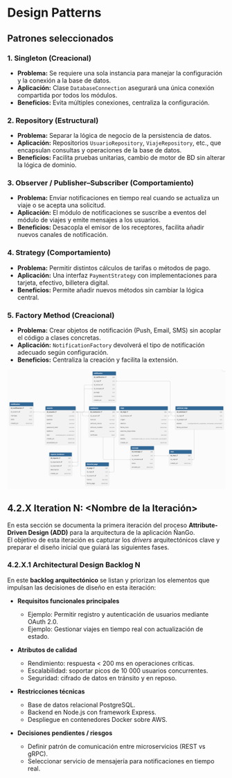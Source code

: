 # Design Patterns

## Patrones seleccionados

### 1. Singleton (Creacional)
- **Problema:** Se requiere una sola instancia para manejar la configuración y la conexión a la base de datos.
- **Aplicación:** Clase `DatabaseConnection` asegurará una única conexión compartida por todos los módulos.
- **Beneficios:** Evita múltiples conexiones, centraliza la configuración.

### 2. Repository (Estructural)
- **Problema:** Separar la lógica de negocio de la persistencia de datos.
- **Aplicación:** Repositorios `UsuarioRepository`, `ViajeRepository`, etc., que encapsulan consultas y operaciones de la base de datos.
- **Beneficios:** Facilita pruebas unitarias, cambio de motor de BD sin alterar la lógica de dominio.

### 3. Observer / Publisher–Subscriber (Comportamiento)
- **Problema:** Enviar notificaciones en tiempo real cuando se actualiza un viaje o se acepta una solicitud.
- **Aplicación:** El módulo de notificaciones se suscribe a eventos del módulo de viajes y emite mensajes a los usuarios.
- **Beneficios:** Desacopla el emisor de los receptores, facilita añadir nuevos canales de notificación.

### 4. Strategy (Comportamiento)
- **Problema:** Permitir distintos cálculos de tarifas o métodos de pago.
- **Aplicación:** Una interfaz `PaymentStrategy` con implementaciones para tarjeta, efectivo, billetera digital.
- **Beneficios:** Permite añadir nuevos métodos sin cambiar la lógica central.

### 5. Factory Method (Creacional)
- **Problema:** Crear objetos de notificación (Push, Email, SMS) sin acoplar el código a clases concretas.
- **Aplicación:** `NotificationFactory` devolverá el tipo de notificación adecuado según configuración.
- **Beneficios:** Centraliza la creación y facilita la extensión.



![Descripción de la imagen](/img/diagramasrelacionaldebasesdedatos.png)




## 4.2.X Iteration N: <Nombre de la Iteración>

En esta sección se documenta la primera iteración del proceso **Attribute-Driven Design (ADD)** para la arquitectura de la aplicación ÑanGo.  
El objetivo de esta iteración es capturar los *drivers* arquitectónicos clave y preparar el diseño inicial que guiará las siguientes fases.

### 4.2.X.1 Architectural Design Backlog N

En este **backlog arquitectónico** se listan y priorizan los elementos que impulsan las decisiones de diseño en esta iteración:

- **Requisitos funcionales principales**  
  - Ejemplo: Permitir registro y autenticación de usuarios mediante OAuth 2.0.  
  - Ejemplo: Gestionar viajes en tiempo real con actualización de estado.

- **Atributos de calidad**  
  - Rendimiento: respuesta < 200 ms en operaciones críticas.  
  - Escalabilidad: soportar picos de 10 000 usuarios concurrentes.  
  - Seguridad: cifrado de datos en tránsito y en reposo.

- **Restricciones técnicas**  
  - Base de datos relacional PostgreSQL.  
  - Backend en Node.js con framework Express.  
  - Despliegue en contenedores Docker sobre AWS.

- **Decisiones pendientes / riesgos**  
  - Definir patrón de comunicación entre microservicios (REST vs gRPC).  
  - Seleccionar servicio de mensajería para notificaciones en tiempo real.

